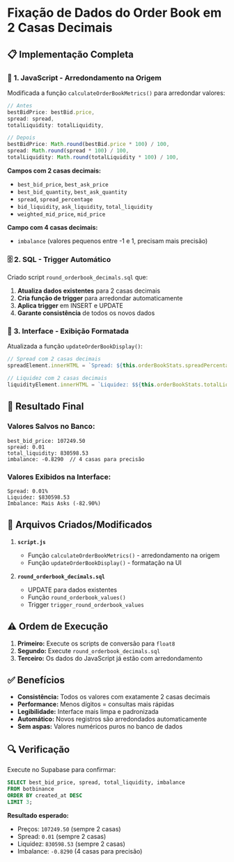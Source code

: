 # Fixação de Dados do Order Book em 2 Casas Decimais

## 📋 Implementação Completa

### 🔧 **1. JavaScript - Arredondamento na Origem**

Modificada a função `calculateOrderBookMetrics()` para arredondar valores:

```javascript
// Antes
bestBidPrice: bestBid.price,
spread: spread,
totalLiquidity: totalLiquidity,

// Depois
bestBidPrice: Math.round(bestBid.price * 100) / 100,
spread: Math.round(spread * 100) / 100,
totalLiquidity: Math.round(totalLiquidity * 100) / 100,
```

**Campos com 2 casas decimais:**
- `best_bid_price`, `best_ask_price`
- `best_bid_quantity`, `best_ask_quantity`
- `spread`, `spread_percentage`
- `bid_liquidity`, `ask_liquidity`, `total_liquidity`
- `weighted_mid_price`, `mid_price`

**Campo com 4 casas decimais:**
- `imbalance` (valores pequenos entre -1 e 1, precisam mais precisão)

### 🗄️ **2. SQL - Trigger Automático**

Criado script `round_orderbook_decimals.sql` que:

1. **Atualiza dados existentes** para 2 casas decimais
2. **Cria função de trigger** para arredondar automaticamente
3. **Aplica trigger** em INSERT e UPDATE
4. **Garante consistência** de todos os novos dados

### 🎨 **3. Interface - Exibição Formatada**

Atualizada a função `updateOrderBookDisplay()`:

```javascript
// Spread com 2 casas decimais
spreadElement.innerHTML = `Spread: ${this.orderBookStats.spreadPercentage.toFixed(2)}%`;

// Liquidez com 2 casas decimais
liquidityElement.innerHTML = `Liquidez: $${this.orderBookStats.totalLiquidity.toFixed(2)}`;
```

## 🎯 **Resultado Final**

### Valores Salvos no Banco:
```
best_bid_price: 107249.50
spread: 0.01
total_liquidity: 830598.53
imbalance: -0.8290  // 4 casas para precisão
```

### Valores Exibidos na Interface:
```
Spread: 0.01%
Liquidez: $830598.53
Imbalance: Mais Asks (-82.90%)
```

## 📁 **Arquivos Criados/Modificados**

1. **`script.js`**
   - Função `calculateOrderBookMetrics()` - arredondamento na origem
   - Função `updateOrderBookDisplay()` - formatação na UI

2. **`round_orderbook_decimals.sql`**
   - UPDATE para dados existentes
   - Função `round_orderbook_values()`
   - Trigger `trigger_round_orderbook_values`

## ⚠️ **Ordem de Execução**

1. **Primeiro:** Execute os scripts de conversão para `float8`
2. **Segundo:** Execute `round_orderbook_decimals.sql`
3. **Terceiro:** Os dados do JavaScript já estão com arredondamento

## ✅ **Benefícios**

- **Consistência:** Todos os valores com exatamente 2 casas decimais
- **Performance:** Menos dígitos = consultas mais rápidas
- **Legibilidade:** Interface mais limpa e padronizada
- **Automático:** Novos registros são arredondados automaticamente
- **Sem aspas:** Valores numéricos puros no banco de dados

## 🔍 **Verificação**

Execute no Supabase para confirmar:
```sql
SELECT best_bid_price, spread, total_liquidity, imbalance 
FROM botbinance 
ORDER BY created_at DESC 
LIMIT 3;
```

**Resultado esperado:**
- Preços: `107249.50` (sempre 2 casas)
- Spread: `0.01` (sempre 2 casas)  
- Liquidez: `830598.53` (sempre 2 casas)
- Imbalance: `-0.8290` (4 casas para precisão)
